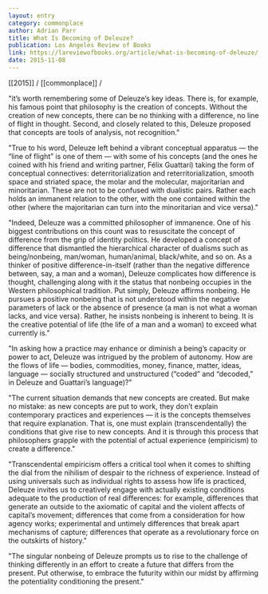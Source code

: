```yaml
---
layout: entry
category: commonplace
author: Adrian Parr
title: What Is Becoming of Deleuze?
publication: Los Angeles Review of Books
link: https://lareviewofbooks.org/article/what-is-becoming-of-deleuze/
date: 2015-11-08
---
```


[[2015]] / [[commonplace]] / 

"it’s worth remembering some of Deleuze’s key ideas. There is, for example, his famous point that philosophy is the creation of concepts. Without the creation of new concepts, there can be no thinking with a difference, no line of flight in thought. Second, and closely related to this, Deleuze proposed that concepts are tools of analysis, not recognition."

"True to his word, Deleuze left behind a vibrant conceptual apparatus — the “line of flight” is one of them — with some of his concepts (and the ones he coined with his friend and writing partner, Félix Guattari) taking the form of conceptual connectives: deterritorialization and reterritorialization, smooth space and striated space, the molar and the molecular, majoritarian and minoritarian. These are not to be confused with dualistic pairs. Rather each holds an immanent relation to the other, with the one contained within the other (where the majoritarian can turn into the minoritarian and vice versa)."

"Indeed, Deleuze was a committed philosopher of immanence. One of his biggest contributions on this count was to resuscitate the concept of difference from the grip of identity politics. He developed a concept of difference that dismantled the hierarchical character of dualisms such as being/nonbeing, man/woman, human/animal, black/white, and so on. As a thinker of positive difference-in-itself (rather than the negative difference between, say, a man and a woman), Deleuze complicates how difference is thought, challenging along with it the status that nonbeing occupies in the Western philosophical tradition. Put simply, Deleuze affirms nonbeing. He pursues a positive nonbeing that is not understood within the negative parameters of lack or the absence of presence (a man is not what a woman lacks, and vice versa). Rather, he insists nonbeing is inherent to being. It is the creative potential of life (the life of a man and a woman) to exceed what currently is."

"In asking how a practice may enhance or diminish a being’s capacity or power to act, Deleuze was intrigued by the problem of autonomy. How are the flows of life — bodies, commodities, money, finance, matter, ideas, language — socially structured and unstructured (“coded” and “decoded,” in Deleuze and Guattari’s language)?"

"The current situation demands that new concepts are created. But make no mistake: as new concepts are put to work, they don’t explain contemporary practices and experiences — it is the concepts themselves that require explanation. That is, one must explain (transcendentally) the conditions that give rise to new concepts. And it is through this process that philosophers grapple with the potential of actual experience (empiricism) to create a difference."

"Transcendental empiricism offers a critical tool when it comes to shifting the dial from the nihilism of despair to the richness of experience. Instead of using universals such as individual rights to assess how life is practiced, Deleuze invites us to creatively engage with actually existing conditions adequate to the production of real differences: for example, differences that generate an outside to the axiomatic of capital and the violent affects of capital’s movement; differences that come from a consideration for how agency works; experimental and untimely differences that break apart mechanisms of capture; differences that operate as a revolutionary force on the outskirts of history."

"The singular nonbeing of Deleuze prompts us to rise to the challenge of thinking differently in an effort to create a future that differs from the present. Put otherwise, to embrace the futurity within our midst by affirming the potentiality conditioning the present."
